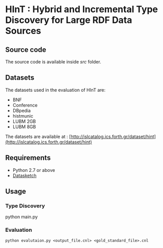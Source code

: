 #	HInT : Hybrid and Incremental Type Discovery for Large RDF Data Sources

## Source code

The source code is available inside *src* folder.


## Datasets

The datasets used in the evaluation of HInT are:

- BNF
- Conference
- DBpedia
- histmunic
- LUBM 2GB
- LUBM 8GB

The datasets are available at :	
[http://islcatalog.ics.forth.gr/dataset/hint](http://islcatalog.ics.forth.gr/dataset/hint)


## Requirements

- Python 2.7 or above
- [Datasketch](https://github.com/ekzhu/datasketch)


## Usage

### Type Discovery
  python main.py 
  
### Evaluation

    python evalutaion.py <output_file.cnl> <gold_standard_file>.cnl
  
